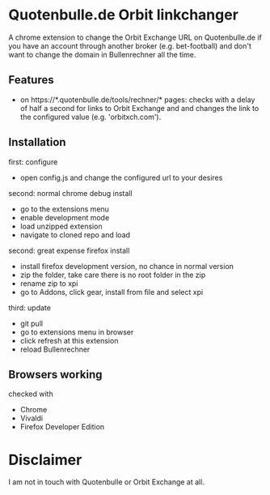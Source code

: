 # Quotenbulle.de Orbit linkchanger

A chrome extension to change the Orbit Exchange URL on Quotenbulle.de if you have an account through another broker (e.g. bet-football) and don't want to change the domain in Bullenrechner all the time.

## Features

- on https://\*.quotenbulle.de/tools/rechner/\* pages: checks with a delay of half a second for links to Orbit Exchange and and changes the link to the configured value (e.g. 'orbitxch.com').

## Installation

first: configure
- open config.js and change the configured url to your desires

second: normal chrome debug install

- go to the extensions menu
- enable development mode
- load unzipped extension
- navigate to cloned repo and load

second: great expense firefox install

- install firefox development version, no chance in normal version
- zip the folder, take care there is no root folder in the zip
- rename zip to xpi
- go to Addons, click gear, install from file and select xpi

third: update
- git pull
- go to extensions menu in browser
- click refresh at this extension
- reload Bullenrechner

## Browsers working

checked with
- Chrome
- Vivaldi
- Firefox Developer Edition

# Disclaimer

I am not in touch with Quotenbulle or Orbit Exchange at all.
